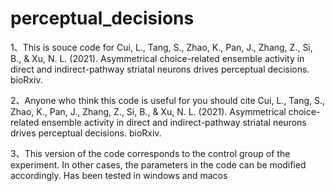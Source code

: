 # perceptual_decisions
1、This is souce code for Cui, L., Tang, S., Zhao, K., Pan, J., Zhang, Z., Si, B., & Xu, N. L. (2021). Asymmetrical choice-related ensemble activity in direct and indirect-pathway striatal neurons drives perceptual decisions. bioRxiv.

2、Anyone who think this code is useful for you should cite Cui, L., Tang, S., Zhao, K., Pan, J., Zhang, Z., Si, B., & Xu, N. L. (2021). Asymmetrical choice-related ensemble activity in direct and indirect-pathway striatal neurons drives perceptual decisions. bioRxiv.

3、This version of the code corresponds to the control group of the experiment. In other cases, the parameters in the code can be modified accordingly.  Has been tested in windows and macos

